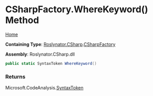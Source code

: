 <a name="_top"></a>

# CSharpFactory\.WhereKeyword\(\) Method

[Home](../../../../README.md#_top)

**Containing Type**: [Roslynator.CSharp](../../README.md#_top)\.[CSharpFactory](../README.md#_top)

**Assembly**: Roslynator\.CSharp\.dll

```csharp
public static SyntaxToken WhereKeyword()
```

### Returns

Microsoft\.CodeAnalysis\.[SyntaxToken](https://docs.microsoft.com/en-us/dotnet/api/microsoft.codeanalysis.syntaxtoken)

